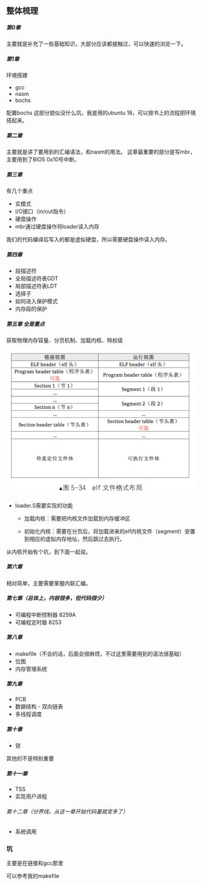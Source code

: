 ## 整体梳理

##### 第0章

主要就是补充了一些基础知识，大部分应该都接触过，可以快速的浏览一下。

##### 第1章

环境搭建
- gcc
- nasm
- bochs

配置bochs
这部分貌似没什么坑，我是用的ubuntu 18，可以按书上的流程把环境搭起来。

##### 第二章

主要就是讲了要用到的汇编语法，和nasm的用法。
这章最重要的部分是写mbr，主要用到了BIOS 0x10号中断。

##### 第三章

有几个重点
- 实模式
- I/O接口（in/out指令）
- 硬盘操作
- mbr通过硬盘操作将loader读入内存

我们的代码编译后写入的都是虚拟硬盘，所以需要硬盘操作读入内存。

##### 第四章

- 段描述符
- 全局描述符表GDT
- 局部描述符表LDT
- 选择子
- 如何进入保护模式
- 内存段的保护

##### 第五章 全是重点

获取物理内存容量、分页机制、加载内核、特权级

![](./img/1.png)
- loader.S需要实现的功能
  - 加载内核：需要把内核文件加载到内存缓冲区
  
  - 初始化内核：需要在分页后，将加载进来的elf内核文件（segment）安置到相应的虚拟内存地址，然后跳过去执行。

从内核开始有个坑，到下面一起说。

##### 第六章 

相对简单，主要需要掌握内联汇编。


##### 第七章（总体上，内容很多，但代码很少）

- 可编程中断控制器 8259A
- 可编程定时器 8253

##### 第八章

- makefile（不会的话，后面会很麻烦，不过这里需要用到的语法很基础）
- 位图
- 内存管理系统

##### 第九章

- PCB
- 数据结构 - 双向链表
- 多线程调度

##### 第十章

- 锁

其他的不是特别重要

##### 第十一章

- TSS
- 实现用户进程


###### 第十二章（分界线，从这一章开始代码量就变多了）

- 系统调用


### 坑

主要是在链接和gcc那里

可以参考我的makefile
